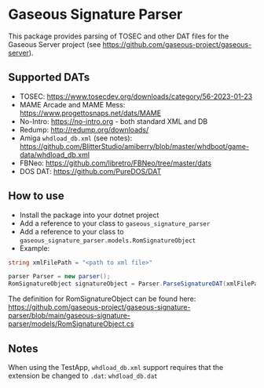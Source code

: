 # Gaseous Signature Parser

This package provides parsing of TOSEC and other DAT files for the Gaseous Server project (see https://github.com/gaseous-project/gaseous-server).

## Supported DATs
* TOSEC: https://www.tosecdev.org/downloads/category/56-2023-01-23
* MAME Arcade and MAME Mess: https://www.progettosnaps.net/dats/MAME
* No-Intro: https://no-intro.org - both standard XML and DB
* Redump: http://redump.org/downloads/
* Amiga `whdload_db.xml` (see notes): https://github.com/BlitterStudio/amiberry/blob/master/whdboot/game-data/whdload_db.xml
* FBNeo: https://github.com/libretro/FBNeo/tree/master/dats
* DOS DAT: https://github.com/PureDOS/DAT

## How to use

* Install the package into your dotnet project
* Add a reference to your class to ```gaseous_signature_parser```
* Add a reference to your class to ```gaseous_signature_parser.models.RomSignatureObject```
* Example:
```c#
string xmlFilePath = "<path to xml file>"

parser Parser = new parser();
RomSignatureObject signatureObject = Parser.ParseSignatureDAT(xmlFilePath);
```

The definition for RomSignatureObject can be found here: https://github.com/gaseous-project/gaseous-signature-parser/blob/main/gaseous-signature-parser/models/RomSignatureObject.cs

## Notes
When using the TestApp, `whdload_db.xml` support requires that the extension be changed to `.dat`: `whdload_db.dat`